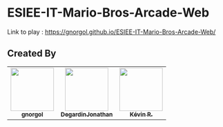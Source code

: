 # ESIEE-IT-Mario-Bros-Arcade-Web
 
Link to play : https://gnorgol.github.io/ESIEE-IT-Mario-Bros-Arcade-Web/

## Created By
<table>
  <tr>
    <td align="center"><a href="https://github.com/gnorgol"><img src="https://avatars.githubusercontent.com/u/52493523?v=4?s=100" width="100px;" alt=""/><br /><sub><b>gnorgol</b></sub></a><br /></td>
    <td align="center"><a href="https://github.com/DegardinJonathan"><img src="https://avatars.githubusercontent.com/u/52489184?v=4s=100" width="100px;" alt=""/><br /><sub><b>DegardinJonathan</b></sub></a><br /></td>
    <td align="center"><a href="https://github.com/tomas-ryan-lee"><img src="https://avatars.githubusercontent.com/u/29424183?v=4s=100" width="100px;" alt=""/><br /><sub><b>Kévin R.</b></sub></a><br /></td>
  </tr>
</table>
